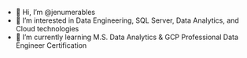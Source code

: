 - 👋 Hi, I’m @jenumerables
- 👀 I’m interested in Data Engineering, SQL Server, Data Analytics, and Cloud technologies
- 🌱 I’m currently learning M.S. Data Analytics & GCP Professional Data Engineer Certification 
<!---
jenumerables/jenumerables is a ✨ special ✨ repository because its `README.md` (this file) appears on your GitHub profile.
You can click the Preview link to take a look at your changes.
--->

